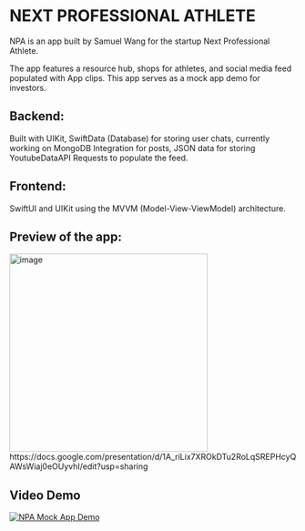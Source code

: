 # NEXT PROFESSIONAL ATHLETE

NPA is an app built by Samuel Wang for the startup Next Professional Athlete.

The app features a resource hub, shops for athletes, and social media feed populated with App clips. 
This app serves as a mock app demo for investors. 

## Backend:
Built with UIKit, SwiftData (Database) for storing user chats, currently working on MongoDB Integration for posts,
JSON data for storing YoutubeDataAPI Requests to populate the feed. 

## Frontend:
SwiftUI and UIKit using the MVVM (Model-View-ViewModel) architecture. 

## Preview of the app: 
<img width="348" alt="image" src="https://github.com/user-attachments/assets/956b2c90-7868-49a5-a05f-a74f4e5f7e07">
https://docs.google.com/presentation/d/1A_riLix7XROkDTu2RoLqSREPHcyQAWsWiaj0eOUyvhI/edit?usp=sharing

## Video Demo 
[![NPA Mock App Demo](https://img.youtube.com/vi/M_cJ-2Zr7mI/0.jpg)](https://www.youtube.com/watch?v=M_cJ-2Zr7mI)
